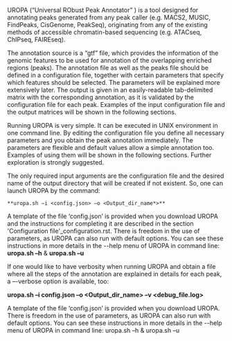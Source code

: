 UROPA (“Universal RObust Peak Annotator” ) is a tool designed for annotating peaks generated from any peak caller
(e.g. MACS2, MUSIC, FindPeaks, CisGenome, PeakSeq), originating from any of the existing methods of 
accessible chromatin-based sequencing (e.g. ATACseq, ChIPseq, FAIREseq). 

The annotation source is a “gtf” file, which provides the information of the genomic features to be used for annotation 
of the overlapping enriched regions (peaks). 
The annotation file as well as the peaks file should be defined in a configuration file, together with certain parameters that specify which features should be selected. 
The parameters will be explained more extensively later.
The output is given in an easily-readable tab-delimited matrix with the corresponding annotation,
as it is validated by the configuration file for each peak. 
Examples of the input configuration file and the output matrices will be shown in the following sections. 

Running UROPA is very simple. It can be executed in UNIX environment in one command line. 
By editing the configuration file you define all necessary parameters and you obtain the peak annotation immediately. 
The parameters are flexible and default values allow a simple annotation too. Examples of using them will be shown in the following sections.
Further exploration is strongly suggested.

The only required input arguments are the configuration file and the desired name of the output directory that will be created if not existent. 
So, one can launch UROPA by the command: 

	**uropa.sh –i <config.json> –o <Output_dir_name*>**

A template of the file ‘config.json’ is provided when you download UROPA and the instructions for completing it
are described in the section 'Configuration file'_configuration.rst. 
There is freedom in the use of parameters, as UROPA can also run with default options.
You can see these instructions in more details in the --help menu of UROPA in command line: 
**uropa.sh –h** & **uropa.sh –u**

If one would like to have verbosity when running UROPA and obtain a file where all the steps of the annotation are explained in details for each peak,
a –-verbose option is available, too:

**uropa.sh –i config.json –o <Output_dir_name> –v <debug_file.log>**

A template of the file ‘config.json’ is provided when you download UROPA. 
There is freedom in the use of parameters, as UROPA can also run with default options.
You can see these instructions in more details in the --help menu of UROPA in command line: 
uropa.sh –h & uropa.sh –u
